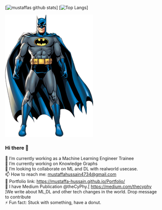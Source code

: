 [![mustaffas github stats](https://github-readme-stats.vercel.app/api?username=mustaffa-hussain&count_private=true)]
[![Top Langs](https://github-readme-stats.vercel.app/api/top-langs/?username=mustaffa-hussain)]

<div class="demo--js"
    data-frenchdip="DemoJS"
    data-heading="nananana Batman"
    data-new-src="batman.png"
    data-interval="3000">
    <img src="batman2.png"/>
</div>


### Hi there 👋
🔭 I’m currently working as a Machine Learning Engineer Trainee <br>
🌱 I’m currently working on Knowledge Graphs <br>
👯 I’m looking to collaborate on ML and DL with realworld usecase. <br>
📫 How to reach me: mustaffahussain4734@gmail.com<br>
🔨 Portfolio link: https://mustaffa-hussain.github.io/Portfolio/ <br>
💬 I have Medium Publication @theCyPhy.[ https://medium.com/thecyphy ]We write about ML,DL and other tech changes in the world. Drop message to contribute<br>
⚡ Fun fact: Stuck with something, have a donut.<br>

<!--
**mustaffa-hussain/mustaffa-hussain** is a ✨ _special_ ✨ repository because its `README.md` (this file) appears on your GitHub profile.

Here are some ideas to get you started:

- 🔭 I’m currently working on ...
- 🌱 I’m currently learning ...
- 👯 I’m looking to collaborate on ...
- 🤔 I’m looking for help with ...
- 💬 Ask me about ...
- 📫 How to reach me: ...
- 😄 Pronouns: ...
- ⚡ Fun fact: ...
-->
